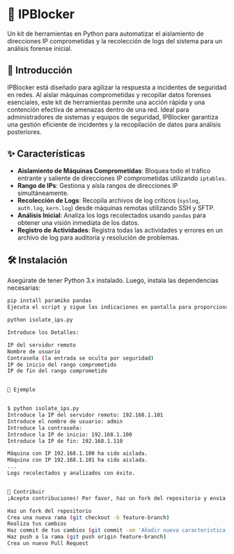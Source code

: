 # 🚀 IPBlocker

Un kit de herramientas en Python para automatizar el aislamiento de direcciones IP comprometidas y la recolección de logs del sistema para un análisis forense inicial.

## 📖 Introducción

IPBlocker está diseñado para agilizar la respuesta a incidentes de seguridad en redes. Al aislar máquinas comprometidas y recopilar datos forenses esenciales, este kit de herramientas permite una acción rápida y una contención efectiva de amenazas dentro de una red. Ideal para administradores de sistemas y equipos de seguridad, IPBlocker garantiza una gestión eficiente de incidentes y la recopilación de datos para análisis posteriores.

## ✨ Características

- **Aislamiento de Máquinas Comprometidas**: Bloquea todo el tráfico entrante y saliente de direcciones IP comprometidas utilizando `iptables`.
- **Rango de IPs**: Gestiona y aísla rangos de direcciones IP simultáneamente.
- **Recolección de Logs**: Recopila archivos de log críticos (`syslog`, `auth.log`, `kern.log`) desde máquinas remotas utilizando SSH y SFTP.
- **Análisis Inicial**: Analiza los logs recolectados usando `pandas` para obtener una visión inmediata de los datos.
- **Registro de Actividades**: Registra todas las actividades y errores en un archivo de log para auditoría y resolución de problemas.

## 🛠️ Instalación

Asegúrate de tener Python 3.x instalado. Luego, instala las dependencias necesarias:

```bash
pip install paramiko pandas
Ejecuta el script y sigue las indicaciones en pantalla para proporcionar la información necesaria, como la IP del servidor remoto, el nombre de usuario, la contraseña y el rango de IPs comprometidas.

python isolate_ips.py

Introduce los Detalles:

IP del servidor remoto
Nombre de usuario
Contraseña (la entrada se oculta por seguridad)
IP de inicio del rango comprometido
IP de fin del rango comprometido


🌟 Ejemplo


$ python isolate_ips.py
Introduce la IP del servidor remoto: 192.168.1.101
Introduce el nombre de usuario: admin
Introduce la contraseña:
Introduce la IP de inicio: 192.168.1.100
Introduce la IP de fin: 192.168.1.110

Máquina con IP 192.168.1.100 ha sido aislada.
Máquina con IP 192.168.1.101 ha sido aislada.
...
Logs recolectados y analizados con éxito.


🤝 Contribuir
¡Acepto contribuciones! Por favor, haz un fork del repositorio y envía un pull request.

Haz un fork del repositorio
Crea una nueva rama (git checkout -b feature-branch)
Realiza tus cambios
Haz commit de tus cambios (git commit -am 'Añadir nueva característica')
Haz push a la rama (git push origin feature-branch)
Crea un nuevo Pull Request


